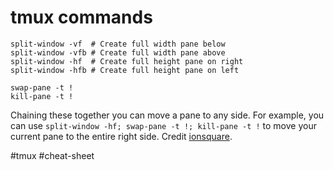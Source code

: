 # tmux commands

```
split-window -vf  # Create full width pane below
split-window -vfb # Create full width pane above
split-window -hf  # Create full height pane on right
split-window -hfb # Create full height pane on left 

swap-pane -t !
kill-pane -t !
```

Chaining these together you can move a pane to any side. For example, you can use `split-window -hf; swap-pane -t !; kill-pane -t !` to move your current pane to the entire right side. Credit [ionsquare](https://www.reddit.com/r/tmux/comments/1f8o5hu/comment/lliu4eh/).

#tmux #cheat-sheet
